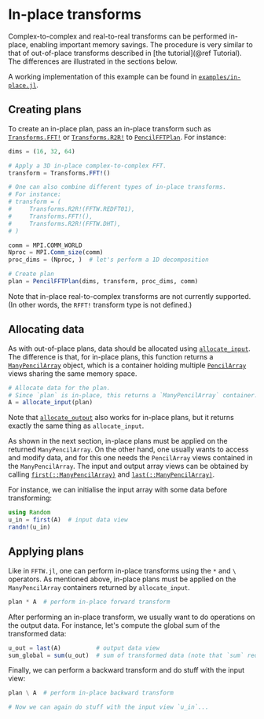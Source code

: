 # In-place transforms

Complex-to-complex and real-to-real transforms can be performed in-place,
enabling important memory savings.
The procedure is very similar to that of out-of-place transforms described in
[the tutorial](@ref Tutorial).
The differences are illustrated in the sections below.

A working implementation of this example can be found in
[`examples/in-place.jl`](https://github.com/jipolanco/PencilFFTs.jl/blob/master/examples/in-place.jl).

## Creating plans

To create an in-place plan, pass an in-place transform such as
[`Transforms.FFT!`](@ref) or [`Transforms.R2R!`](@ref) to
[`PencilFFTPlan`](@ref).
For instance:

```julia
dims = (16, 32, 64)

# Apply a 3D in-place complex-to-complex FFT.
transform = Transforms.FFT!()

# One can also combine different types of in-place transforms.
# For instance:
# transform = (
#     Transforms.R2R!(FFTW.REDFT01),
#     Transforms.FFT!(),
#     Transforms.R2R!(FFTW.DHT),
# )

comm = MPI.COMM_WORLD
Nproc = MPI.Comm_size(comm)
proc_dims = (Nproc, )  # let's perform a 1D decomposition

# Create plan
plan = PencilFFTPlan(dims, transform, proc_dims, comm)
```

Note that in-place real-to-complex transforms are not currently supported.
(In other words, the `RFFT!` transform type is not defined.)

## Allocating data

As with out-of-place plans, data should be allocated using
[`allocate_input`](@ref).
The difference is that, for in-place plans, this function returns
a [`ManyPencilArray`](https://jipolanco.github.io/PencilArrays.jl/dev/PencilArrays/#PencilArrays.ManyPencilArray) object, which is a container holding multiple
[`PencilArray`](https://jipolanco.github.io/PencilArrays.jl/dev/PencilArrays/#PencilArrays.PencilArray) views sharing the same memory space.

```julia
# Allocate data for the plan.
# Since `plan` is in-place, this returns a `ManyPencilArray` container.
A = allocate_input(plan)
```

Note that [`allocate_output`](@ref) also works for in-place plans, but it
returns exactly the same thing as `allocate_input`.

As shown in the next section, in-place plans must be applied on the returned
`ManyPencilArray`.
On the other hand, one usually wants to access and modify data, and for this
one needs the `PencilArray` views contained in the `ManyPencilArray`.
The input and output array views can be obtained by calling
[`first(::ManyPencilArray)`](https://jipolanco.github.io/PencilArrays.jl/dev/PencilArrays/#Base.first-Tuple{ManyPencilArray}) and [`last(::ManyPencilArray)`](https://jipolanco.github.io/PencilArrays.jl/dev/PencilArrays/#Base.last-Tuple{ManyPencilArray}).

For instance, we can initialise the input array with some data before
transforming:
```julia
using Random
u_in = first(A)  # input data view
randn!(u_in)
```

## Applying plans

Like in `FFTW.jl`, one can perform in-place transforms using the `*` and
`\ ` operators.
As mentioned above, in-place plans must be applied on the `ManyPencilArray`
containers returned by `allocate_input`.
```julia
plan * A  # perform in-place forward transform
```

After performing an in-place transform, we usually want to do operations on the
output data.
For instance, let's compute the global sum of the transformed data:
```julia
u_out = last(A)          # output data view
sum_global = sum(u_out)  # sum of transformed data (note that `sum` reduces over all processes)
```

Finally, we can perform a backward transform and do stuff with the input view:
```julia
plan \ A  # perform in-place backward transform

# Now we can again do stuff with the input view `u_in`...
```
